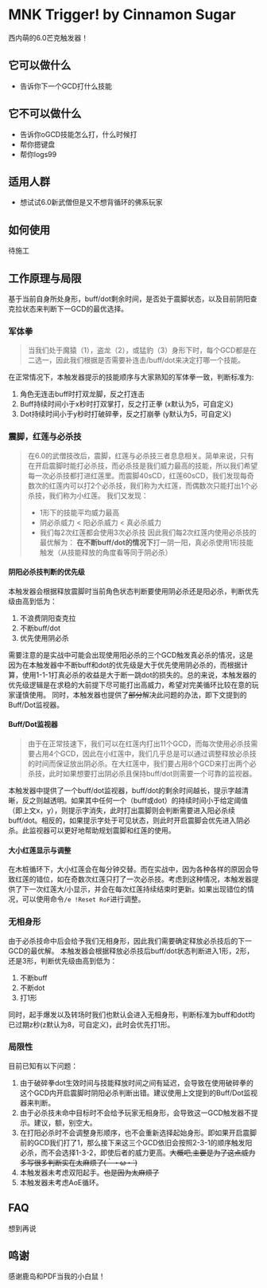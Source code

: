 # MNK Trigger! by Cinnamon Sugar
西内萌的6.0芒克触发器！
## 它可以做什么
- 告诉你下一个GCD打什么技能
## 它不可以做什么
- 告诉你oGCD技能怎么打，什么时候打
- 帮你摁键盘
- 帮你logs99
## 适用人群
- 想试试6.0新武僧但是又不想背循环的佛系玩家
## 如何使用
待施工
## 工作原理与局限
基于当前自身所处身形，buff/dot剩余时间，是否处于震脚状态，以及目前阴阳查克拉状态来判断下一GCD的最优选择。
### 军体拳
> 当我们处于魔猿（1），盗龙（2），或猛豹（3）身形下时，每个GCD都是在二选一，因此我们根据是否需要补连击/buff/dot来决定打哪一个技能。

在正常情况下，本触发器提示的技能顺序与大家熟知的军体拳一致，判断标准为:
1. 角色无连击buff时打双龙脚，反之打连击
2. Buff持续时间小于x秒时打双掌打，反之打正拳 (x默认为5，可自定义)
3. Dot持续时间小于y秒时打破碎拳，反之打崩拳 (y默认为5，可自定义)
### 震脚，红莲与必杀技
> 在6.0的武僧技改后，震脚，红莲与必杀技三者息息相关。简单来说，只有在开启震脚时能打必杀技，而必杀技是我们威力最高的技能，所以我们希望每一次必杀技都打进红莲里。而震脚40sCD，红莲60sCD，我们发现每奇数次的红莲内可以打2个必杀技，我们称为大红莲，而偶数次只能打出1个必杀技，我们称为小红莲。
> 我们又发现：
> - 1形下的技能平均威力最高
> - 阴必杀威力 < 阳必杀威力 < 真必杀威力
> - 我们每2次红莲都会使用3次必杀技
> 因此我们每2次红莲内使用必杀技的最优解为：
> **在不断buff/dot的情况下**打一阴一阳，真必杀使用1形技能触发（从技能释放的角度看等同于阴必杀）

#### 阴阳必杀技判断的优先级
本触发器会根据释放震脚时当前角色状态判断要使用阴必杀还是阳必杀，判断优先级由高到低为：
1. 不浪费阴阳查克拉
2. 不断buff/dot
3. 优先使用阴必杀

需要注意的是实战中可能会出现使用阳必杀的三个GCD触发真必杀的情况，这是因为在本触发器中不断buff和dot的优先级是大于优先使用阴必杀的，而根据计算，使用1-1-1打真必杀的收益是大于断一跳dot的损失的。总的来说，本触发器的优先级逻辑是在求稳的大前提下尽可能打出高威力，希望对完美循环比较在意的玩家谨慎使用。
同时，本触发器也提供了~~部分~~解决此问题的办法，即下文提到的Buff/Dot监视器。

#### Buff/Dot监视器
> 由于在正常技速下，我们可以在红莲内打出11个GCD，而每次使用必杀技需要占用4个GCD，因此在小红莲中，我们几乎总是可以通过调整释放必杀技的时间而保证放出阴必杀。在大红莲中，我们要占用8个GCD来打出两个必杀技，此时如果想要打出阴必杀且保持buff/dot则需要一个可靠的监视器。

本触发器中提供了一个buff/dot监视器，buff/dot的剩余时间越长，提示字越清晰，反之则越透明。如果其中任何一个（buff或dot）的持续时间小于给定阈值（即上文x，y），则提示字消失，此时打出震脚则会判断需要进入阳必杀续buff/dot。相反的，如果提示字处于可见状态，则此时开启震脚会优先进入阴必杀。此监视器可以更好地帮助规划震脚和红莲的使用。

#### 大小红莲显示与调整
在木桩循环下，大小红莲会在每分钟交替。而在实战中，因为各种各样的原因会导致红莲的错位，如在奇数次红莲只打了一次必杀技。考虑到这种情况，本触发器提供了下一次红莲大/小显示，并会在每次红莲持续结束时更新。如果出现错位的情况，可以使用命令`/e !Reset RoF`进行调整。

### 无相身形
由于必杀技命中后会给予我们无相身形，因此我们需要确定释放必杀技后的下一GCD的最优解。
本触发器会根据释放必杀技后buff/dot状态判断进入1形，2形，还是3形，判断优先级由高到低为：
1. 不断buff
2. 不断dot
3. 打1形

同时，起手爆发以及转场时我们也默认会进入无相身形，判断标准为buff和dot均已过期z秒(z默认为8，可自定义)，此时会优先打1形。

### 局限性
目前已知有以下问题：
1. 由于破碎拳dot生效时间与技能释放时间之间有延迟，会导致在使用破碎拳的这个GCD内开启震脚时阴阳必杀判断出错。建议使用上文提到的Buff/Dot监视器来判断。
2. 由于必杀技未命中目标时不会给予玩家无相身形，会导致这一GCD触发器不提示。建议，额，别空大。
3. 在打阳必杀时不会调整身形顺序，也不会重新选择起始身形。即如果开启震脚前的GCD我们打了1，那么接下来这三个GCD依旧会按照2-3-1的顺序触发阳必杀，而不会选择1-3-2，即使后者的威力更高。~~大概吧,主要是为了这点威力多写很多判断实在太麻烦了(｀・ω・´)~~
4. 本触发器未考虑双阳起手。~~也是因为太麻烦了~~
5. 本触发器未考虑AoE循环。

## FAQ
想到再说

## 鸣谢
感谢鹿岛和PDF当我的小白鼠！
